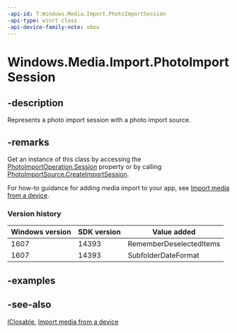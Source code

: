 ```yaml
---
-api-id: T:Windows.Media.Import.PhotoImportSession
-api-type: winrt class
-api-device-family-note: xbox
---
```


<!-- Class syntax.
public class PhotoImportSession : Windows.Foundation.IClosable, Windows.Media.Import.IPhotoImportSession, Windows.Media.Import.IPhotoImportSession2
-->

# Windows.Media.Import.PhotoImportSession

## -description
Represents a photo import session with a photo import source.

## -remarks
Get an instance of this class by accessing the [PhotoImportOperation.Session](photoimportoperation_session.md) property or by calling [PhotoImportSource.CreateImportSession](photoimportsource_createimportsession_1938274523.md).

For how-to guidance for adding media import to your app, see [Import media from a device](https://msdn.microsoft.com/windows/uwp/audio-video-camera/import-media-from-a-device).

### Version history

| Windows version | SDK version | Value added |
| -- | -- | -- |
| 1607 | 14393 | RememberDeselectedItems |
| 1607 | 14393 | SubfolderDateFormat |

## -examples

## -see-also
[IClosable](../windows.foundation/iclosable.md), [Import media from a device](https://msdn.microsoft.com/windows/uwp/audio-video-camera/import-media-from-a-device)
